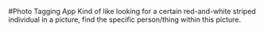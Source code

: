 #Photo Tagging App
Kind of like looking for a certain red-and-white striped individual in a picture, find the specific person/thing within this picture.
